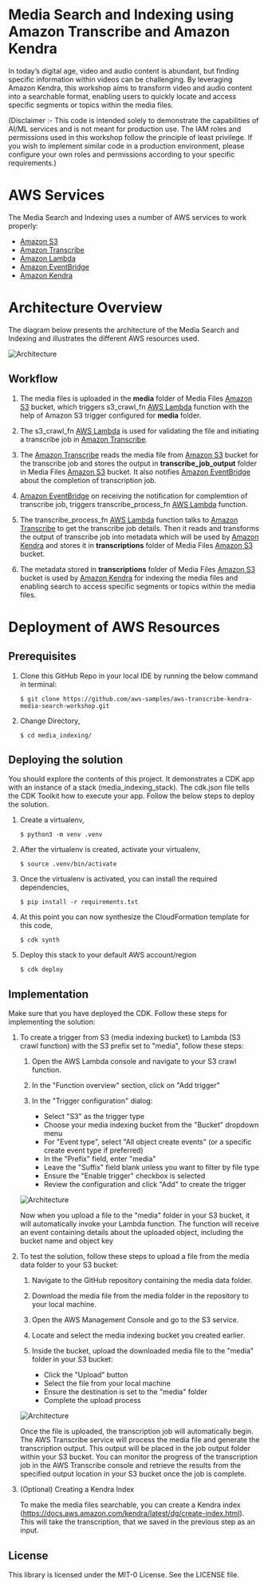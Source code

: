 # Media Search and Indexing using Amazon Transcribe and Amazon Kendra

In today’s digital age, video and audio content is abundant, but finding specific information within videos can be challenging. By leveraging Amazon Kendra, this workshop aims to transform video and audio content into a searchable format, enabling users to quickly locate and access specific segments or topics within the media files.

(Disclaimer :- This code is intended solely to demonstrate the capabilities of AI/ML services and is not meant for production use. The IAM roles and permissions used in this workshop follow the principle of least privilege. If you wish to implement similar code in a production environment, please configure your own roles and permissions according to your specific requirements.)


# AWS Services

The  Media Search and Indexing uses a number of AWS services to work properly:

- [Amazon S3](https://aws.amazon.com/s3/)
- [Amazon Transcribe](https://aws.amazon.com/transcribe/)
- [Amazon Lambda](https://aws.amazon.com/lambda/)
- [Amazon EventBridge](https://aws.amazon.com/eventbridge/)
- [Amazon Kendra](https://aws.amazon.com/kendra/)


# Architecture Overview

The diagram below presents the architecture of the Media Search and Indexing and illustrates the different AWS resources used.

![Architecture](./public/images/architecture.png)

## Workflow

1. The media files is uploaded in the **media** folder of Media Files [Amazon S3](https://aws.amazon.com/s3/) bucket, which triggers s3_crawl_fn [AWS Lambda](https://aws.amazon.com/lambda/) function with the help of Amazon S3 trigger configured for **media** folder.

1. The s3_crawl_fn [AWS Lambda](https://aws.amazon.com/lambda/) is used for validating the file and initiating a transcribe job in [Amazon Transcribe](https://aws.amazon.com/transcribe/).

1. The [Amazon Transcribe](https://aws.amazon.com/transcribe/) reads the media file from [Amazon S3](https://aws.amazon.com/s3/) bucket for the transcribe job and stores the output in **transcribe_job_output** folder in Media Files [Amazon S3](https://aws.amazon.com/s3/) bucket. It also notifies [Amazon EventBridge](https://aws.amazon.com/eventbridge/) about the completion of transcription job.

1. [Amazon EventBridge](https://aws.amazon.com/eventbridge/) on receiving the notification for complemtion of transcribe job, triggers transcribe_process_fn [AWS Lambda](https://aws.amazon.com/lambda/) function.

1. The transcribe_process_fn [AWS Lambda](https://aws.amazon.com/lambda/) function talks to [Amazon Transcribe](https://aws.amazon.com/transcribe/) to get the transcribe job details. Then it reads and transforms the output of transcribe job into metadata which will be used by [Amazon Kendra](https://aws.amazon.com/kendra/) and stores it in **transcriptions** folder of Media Files [Amazon S3](https://aws.amazon.com/s3/) bucket.

1. The metadata stored in **transcriptions** folder of Media Files [Amazon S3](https://aws.amazon.com/s3/) bucket is used by [Amazon Kendra](https://aws.amazon.com/kendra/) for indexing the media files and enabling search to access specific segments or topics within the media files.

# Deployment of AWS Resources

## Prerequisites

1. Clone this GitHub Repo in your local IDE by running the below command in terminal:

    ```
    $ git clone https://github.com/aws-samples/aws-transcribe-kendra-media-search-workshop.git
    ```
2. Change Directory,

    ```
    $ cd media_indexing/
    ```

## Deploying the solution

You should explore the contents of this project. It demonstrates a CDK app with an instance of a stack (media_indexing_stack). The cdk.json file tells the CDK Toolkit how to execute your app. Follow the below steps to deploy the solution.

1. Create a virtualenv,
    
    ```
    $ python3 -m venv .venv
    ```
2. After the virtualenv is created, activate your virtualenv,
    ```
    $ source .venv/bin/activate
    ```
3. Once the virtualenv is activated, you can install the required dependencies,
    ```
    $ pip install -r requirements.txt
    ```
4. At this point you can now synthesize the CloudFormation template for this code,
    ```
    $ cdk synth
    ```
5. Deploy this stack to your default AWS account/region
    ```
    $ cdk deploy
    ```
## Implementation

Make sure that you have deployed the CDK. Follow these steps for implementing the solution:

1. To create a trigger from S3 (media indexing bucket) to Lambda (S3 crawl function) with the S3 prefix set to "media", follow these steps:

    1. Open the AWS Lambda console and navigate to your S3 crawl function.
    2. In the "Function overview" section, click on "Add trigger"
    3. In the "Trigger configuration" dialog:
   
        - Select "S3" as the trigger type
        - Choose your media indexing bucket from the "Bucket" dropdown menu
        - For "Event type", select "All object create events" (or a specific create event type if preferred)
        - In the "Prefix" field, enter "media"
        - Leave the "Suffix" field blank unless you want to filter by file type
        - Ensure the "Enable trigger" checkbox is selected
        - Review the configuration and click "Add" to create the trigger
      
    ![Architecture](./public/images/trigger.png)

    Now when you upload a file to the "media" folder in your S3 bucket, it will automatically invoke your Lambda function. The function will receive an event containing details about the            uploaded object, including the bucket name and object key
    
2. To test the solution, follow these steps to upload a file from the media data folder to your S3 bucket:
  
   1. Navigate to the GitHub repository containing the media data folder.
   2. Download the media file from the media folder in the repository to your local machine.
   3. Open the AWS Management Console and go to the S3 service.
   4. Locate and select the media indexing bucket you created earlier.
   5. Inside the bucket, upload the downloaded media file to the "media" folder in your S3 bucket:

        - Click the "Upload" button
        - Select the file from your local machine
        - Ensure the destination is set to the "media" folder
        - Complete the upload process
          
    ![Architecture](./public/images/s3.png)
   
    Once the file is uploaded, the transcription job will automatically begin. The AWS Transcribe service will process the media file and generate the transcription output. This output will be      placed in the job output folder within your S3 bucket. You can monitor the progress of the transcription job in the AWS Transcribe console and retrieve the results from the specified output     location in your S3 bucket once the job is complete.

4. (Optional) Creating a Kendra Index 

    To make the media files searchable, you can create a Kendra index (https://docs.aws.amazon.com/kendra/latest/dg/create-index.html). This will take the transcription, that we saved in the         previous step as an input.

## License
This library is licensed under the MIT-0 License. See the LICENSE file.
